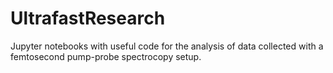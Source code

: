 # UltrafastResearch

Jupyter notebooks with useful code for the analysis of data collected with a femtosecond pump-probe spectrocopy setup.
